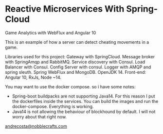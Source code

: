 # Reactive Microservices With Spring-Cloud
Game Analytics with WebFlux and Angular 10

This is an example of how a server can detect cheating movements in a game.

Libraries used for this project:
Gateway with SpringCloud. Message broker with SpringAmqp and RabbitMQ. Service discovery
with Consul. Load Balancer with Consul. Config Server with consul.
Logger with AMQP and spring sleuth. Spring WebFlux and MongoDB. OpenJDK 14.
Front-end: Angular 10, RxJs, Node ~14.

You may want to use the docker compose. so i have some notes:
- Spring-boot buildpacks are not supporting Java14. For this reason I put the dockerfiles
inside the services. You can build the images and run the docker-compose. Everything is working.
- Java14 is not allowing the behaviour of blockhound by default. I will not worry about that right now.

andrecosta@nobblecrafts.com

